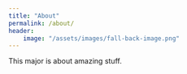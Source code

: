 ```yaml
---
title: "About"
permalink: /about/
header:
    image: "/assets/images/fall-back-image.png"
---
```


This major is about amazing stuff. 